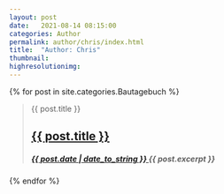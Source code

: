 ```yaml
---
layout: post
date:   2021-08-14 08:15:00
categories: Author
permalink: author/chris/index.html
title:  "Author: Chris"
thumbnail: 
highresolutionimg: 
---
```


<div class="entry-content">

{% for post in site.categories.Bautagebuch %} 

<blockquote>
<span class="screen-reader-text">{{ post.title }}</span>
<h2 class="entry-title">
<a href="{{ post.url }}" rel="bookmark">{{ post.title }}</a>
</h2>
<h5 class="entry-date">
<a href="{{ post.url }}" title="{{ post.title }}" rel="bookmark">
<time class="entry-date" datetime="{{ post.date | date_to_string }}" pubdate>{{ post.date | date_to_string }} </time>
</a>
{{ post.excerpt }}
</h5>
</blockquote>

{% endfor %}


</div><!-- .entry-content -->
